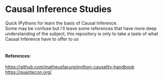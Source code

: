 # Causal Inference Studies
Quick IPythons for learn the basis of Causal Inference.<br>
Some may be confuse but i'll leave some references that have more deep understanding of the subject, this repository is only to take a taste of what Causal Inference have to offer to us<br>
<br>
#### References:<br>
https://github.com/matheusfacure/python-causality-handbook<br>
https://quantecon.org/

